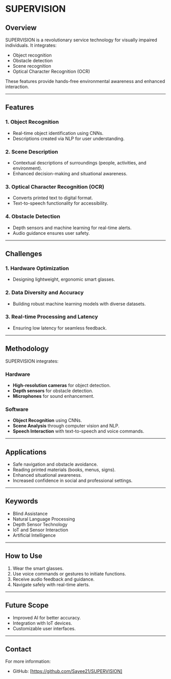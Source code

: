# SUPERVISION

## Overview
SUPERVISION is a revolutionary service technology for visually impaired individuals. It integrates:
- Object recognition
- Obstacle detection
- Scene recognition
- Optical Character Recognition (OCR)

These features provide hands-free environmental awareness and enhanced interaction.

---

## Features

### 1. **Object Recognition**
- Real-time object identification using CNNs.
- Descriptions created via NLP for user understanding.

### 2. **Scene Description**
- Contextual descriptions of surroundings (people, activities, and environment).
- Enhanced decision-making and situational awareness.

### 3. **Optical Character Recognition (OCR)**
- Converts printed text to digital format.
- Text-to-speech functionality for accessibility.

### 4. **Obstacle Detection**
- Depth sensors and machine learning for real-time alerts.
- Audio guidance ensures user safety.

---

## Challenges

### 1. **Hardware Optimization**
- Designing lightweight, ergonomic smart glasses.

### 2. **Data Diversity and Accuracy**
- Building robust machine learning models with diverse datasets.

### 3. **Real-time Processing and Latency**
- Ensuring low latency for seamless feedback.

---

## Methodology
SUPERVISION integrates:

### **Hardware**
- **High-resolution cameras** for object detection.
- **Depth sensors** for obstacle detection.
- **Microphones** for sound enhancement.

### **Software**
- **Object Recognition** using CNNs.
- **Scene Analysis** through computer vision and NLP.
- **Speech Interaction** with text-to-speech and voice commands.

---

## Applications
- Safe navigation and obstacle avoidance.
- Reading printed materials (books, menus, signs).
- Enhanced situational awareness.
- Increased confidence in social and professional settings.

---

## Keywords
- Blind Assistance
- Natural Language Processing
- Depth Sensor Technology
- IoT and Sensor Interaction
- Artificial Intelligence

---

## How to Use
1. Wear the smart glasses.
2. Use voice commands or gestures to initiate functions.
3. Receive audio feedback and guidance.
4. Navigate safely with real-time alerts.

---

## Future Scope
- Improved AI for better accuracy.
- Integration with IoT devices.
- Customizable user interfaces.

---

## Contact
For more information:
- GitHub: [https://github.com/Sayee21/SUPERVISION]

